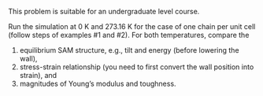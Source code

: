 
This problem is suitable for an undergraduate level course.

Run the simulation at 0 K and 273.16 K for the case of one chain per unit cell (follow steps of examples #1 and #2). For both temperatures, compare the
1. equilibrium SAM structure, e.g., tilt and energy (before lowering the wall),
1.  stress-strain relationship (you need to first convert the wall position into strain), and
1. magnitudes of Young’s modulus and toughness.
